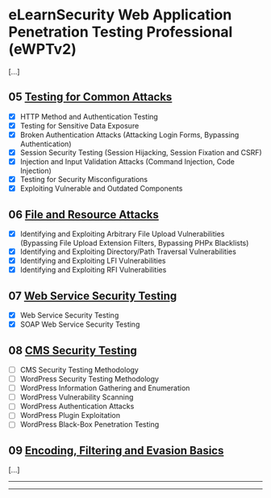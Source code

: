 # eLearnSecurity Web Application Penetration Testing Professional (eWPTv2)

[...]

## 05 [Testing for Common Attacks](./04_testing_for_common_attacks.md)

- [x] HTTP Method and Authentication Testing
- [x] Testing for Sensitive Data Exposure
- [x] Broken Authentication Attacks (Attacking Login Forms, Bypassing Authentication)
- [x] Session Security Testing (Session Hijacking, Session Fixation and CSRF)
- [x] Injection and Input Validation Attacks (Command Injection, Code Injection)
- [x] Testing for Security Misconfigurations
- [x] Exploiting Vulnerable and Outdated Components

## 06 [File and Resource Attacks](./06_file_and_resource_attacks.md)

- [x] Identifying and Exploiting Arbitrary File Upload Vulnerabilities (Bypassing File Upload Extension Filters, Bypassing PHPx Blacklists)
- [x] Identifying and Exploiting Directory/Path Traversal Vulnerabilities
- [x] Identifying and Exploiting LFI Vulnerabilities
- [x] Identifying and Exploiting RFI Vulnerabilities

## 07 [Web Service Security Testing](./07_web_service_security_testing.md)

- [x] Web Service Security Testing
- [x] SOAP Web Service Security Testing

## 08 [CMS Security Testing](./08_cms_security_testing.md)

- [ ] CMS Security Testing Methodology
- [ ] WordPress Security Testing Methodology
- [ ] WordPress Information Gathering and Enumeration
- [ ] WordPress Vulnerability Scanning
- [ ] WordPress Authentication Attacks
- [ ] WordPress Plugin Exploitation
- [ ] WordPress Black-Box Penetration Testing

## 09 [Encoding, Filtering and Evasion Basics](./09_encoding_filtering_and_evasion_basics.md)

[...]

---
---
